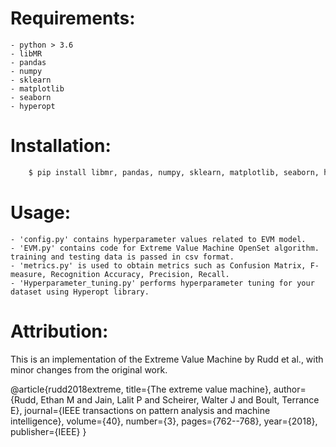 # Requirements:
	- python > 3.6
	- libMR
	- pandas
	- numpy
	- sklearn
	- matplotlib
	- seaborn
	- hyperopt
	
	
# Installation:
```sh
	$ pip install libmr, pandas, numpy, sklearn, matplotlib, seaborn, hyperopt
```	


# Usage:
	- 'config.py' contains hyperparameter values related to EVM model.
	- 'EVM.py' contains code for Extreme Value Machine OpenSet algorithm. training and testing data is passed in csv format.
	- 'metrics.py' is used to obtain metrics such as Confusion Matrix, F-measure, Recognition Accuracy, Precision, Recall. 
	- 'Hyperparameter_tuning.py' performs hyperparameter tuning for your dataset using Hyperopt library.
	
	
# Attribution:
This is an implementation of the Extreme Value Machine by Rudd et al., with minor changes from the original work.


@article{rudd2018extreme, title={The extreme value machine}, author={Rudd, Ethan M and Jain, Lalit P and Scheirer, Walter J and Boult, Terrance E}, journal={IEEE transactions on pattern analysis and machine intelligence}, volume={40}, number={3}, pages={762--768}, year={2018}, publisher={IEEE} }